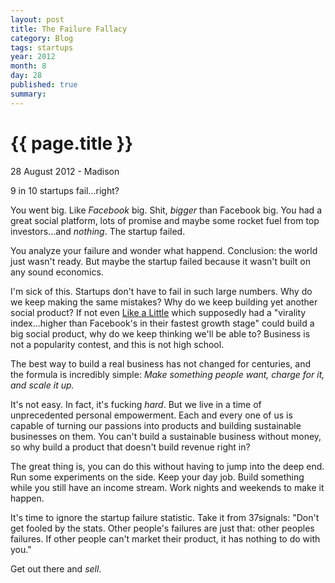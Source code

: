 ```yaml
---
layout: post
title: The Failure Fallacy
category: Blog
tags: startups
year: 2012
month: 8
day: 28
published: true
summary: 
---
```


# {{ page.title }} #

<p class="meta">28 August 2012 - Madison</p>

9 in 10 startups fail...right?

You went big. Like *Facebook* big. Shit, *bigger* than Facebook big. You had a great social platform, lots of promise and maybe some rocket fuel from top investors...and *nothing*. The startup failed.

You analyze your failure and wonder what happend. Conclusion: the world just wasn't ready. But maybe the startup failed because it wasn't built on any sound economics. 

I'm sick of this. Startups don't have to fail in such large numbers. Why do we keep making the same mistakes? Why do we keep building yet another social product? If not even [Like a Little](http://lal.com/) which supposedly had a "virality index...higher than Facebook's in their fastest growth stage" could build a big social product, why do we keep thinking we'll be able to? Business is not a popularity contest, and this is not high school.

The best way to build a real business has not changed for centuries, and the formula is incredibly simple: _Make something people want, charge for it, and scale it up._

It's not easy. In fact, it's fucking *hard*. But we live in a time of unprecedented personal empowerment. Each and every one of us is capable of turning our passions into products and building sustainable businesses on them. You can't build a sustainable business without money, so why build a product that doesn't build revenue right in?

The great thing is, you can do this without having to jump into the deep end. Run some experiments on the side. Keep your day job. Build something while you still have an income stream. Work nights and weekends to make it happen.

It's time to ignore the startup failure statistic. Take it from 37signals: "Don't get fooled by the stats. Other people's failures are just that: other peoples failures. If other people can't market their product, it has nothing to do with you."

Get out there and *sell*. 
